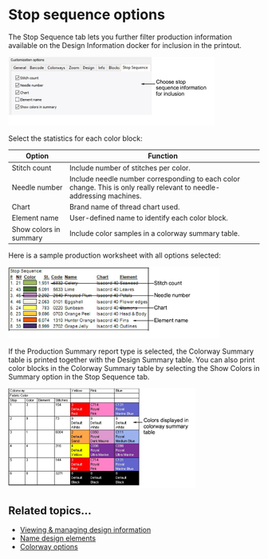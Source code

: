 # Stop sequence options

The Stop Sequence tab lets you further filter production information available on the Design Information docker for inclusion in the printout.

![reports00047.png](assets/reports00047.png)

Select the statistics for each color block:

| Option                 | Function                                                                                                              |
| ---------------------- | --------------------------------------------------------------------------------------------------------------------- |
| Stitch count           | Include number of stitches per color.                                                                                 |
| Needle number          | Include needle number corresponding to each color change. This is only really relevant to needle-addressing machines. |
| Chart                  | Brand name of thread chart used.                                                                                      |
| Element name           | User-defined name to identify each color block.                                                                       |
| Show colors in summary | Include color samples in a colorway summary table.                                                                    |

Here is a sample production worksheet with all options selected:

![PrintFullInfoCustomiseColumnsInStopSequence.png](assets/PrintFullInfoCustomiseColumnsInStopSequence.png)

If the Production Summary report type is selected, the Colorway Summary table is printed together with the Design Summary table. You can also print color blocks in the Colorway Summary table by selecting the Show Colors in Summary option in the Stop Sequence tab.

![ProductionSummaryShowColorsInSummary.png](assets/ProductionSummaryShowColorsInSummary.png)

## Related topics...

- [Viewing & managing design information](../../Management/manage_designs/Viewing_managing_design_information)
- [Name design elements](../../Digitizing/colorways/Name_design_elements)
- [Colorway options](Colorway_options)
